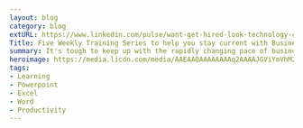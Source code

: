 ```yaml
---
layout: blog
category: blog
extURL: https://www.linkedin.com/pulse/want-get-hired-look-technology-careerlinkedin-jobs-finds-villalobos/
Title: Five Weekly Training Series to help you stay current with Business Software
summary: It's tough to keep up with the rapidly changing pace of business software. Here's five training series on LinkedIn Learning that can help you keep your skills up to date with the latest developments in business software. Each video is short...about 10 minutes, so just a few minutes will teach you something useful.
heroimage: https://media.licdn.com/media/AAEAAQAAAAAAAAq2AAAAJGViYmVhM2Q5LTM0MGYtNDIyOC1iYzllLTI3YmU1YzI1ZDI5Mg.png
tags:
- Learning
- Powerpoint
- Excel
- Word
- Productivity
---
```

